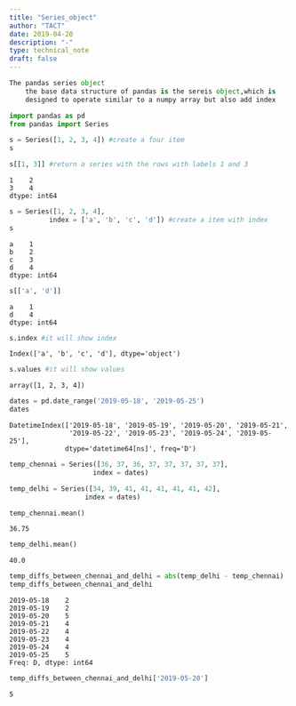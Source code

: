 ```yaml
---
title: "Series_object"
author: "TACT"
date: 2019-04-20
description: "-"
type: technical_note
draft: false
---
```


```python
The pandas series object
    the base data structure of pandas is the sereis object,which is 
    designed to operate similar to a numpy array but also add index         capablilities 
```


```python
import pandas as pd
from pandas import Series
```


```python
s = Series([1, 2, 3, 4]) #create a four item
s
```


```python
s[[1, 3]] #return a series with the rows with labels 1 and 3
```




    1    2
    3    4
    dtype: int64




```python
s = Series([1, 2, 3, 4],
          index = ['a', 'b', 'c', 'd']) #create a item with index
s
```




    a    1
    b    2
    c    3
    d    4
    dtype: int64




```python
s[['a', 'd']]
```




    a    1
    d    4
    dtype: int64




```python
s.index #it will show index

```




    Index(['a', 'b', 'c', 'd'], dtype='object')




```python
s.values #it will show values
```




    array([1, 2, 3, 4])




```python
dates = pd.date_range('2019-05-18', '2019-05-25')
dates
```




    DatetimeIndex(['2019-05-18', '2019-05-19', '2019-05-20', '2019-05-21',
                   '2019-05-22', '2019-05-23', '2019-05-24', '2019-05-25'],
                  dtype='datetime64[ns]', freq='D')




```python
temp_chennai = Series([36, 37, 36, 37, 37, 37, 37, 37],
                     index = dates)
```


```python
temp_delhi = Series([34, 39, 41, 41, 41, 41, 41, 42],
                   index = dates)
```


```python
temp_chennai.mean()
```




    36.75




```python
temp_delhi.mean()
```




    40.0




```python
temp_diffs_between_chennai_and_delhi = abs(temp_delhi - temp_chennai)
temp_diffs_between_chennai_and_delhi
```




    2019-05-18    2
    2019-05-19    2
    2019-05-20    5
    2019-05-21    4
    2019-05-22    4
    2019-05-23    4
    2019-05-24    4
    2019-05-25    5
    Freq: D, dtype: int64




```python
temp_diffs_between_chennai_and_delhi['2019-05-20']
```




    5




```python

```
